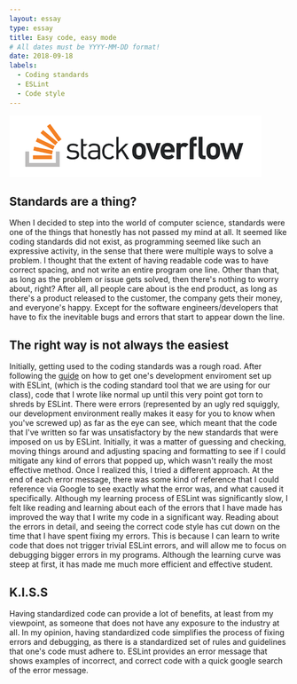 ```yaml
---
layout: essay
type: essay
title: Easy code, easy mode
# All dates must be YYYY-MM-DD format!
date: 2018-09-18
labels:
  - Coding standards
  - ESLint
  - Code style
---
```


<img class="ui right spaced image" src="../images/stackoverflow.png">

## Standards are a thing?
When I decided to step into the world of computer science, standards were one of the things that honestly has not passed my mind at all. It seemed like coding standards did not exist, as programming seemed like such an expressive activity, in the sense that there were multiple ways to solve a problem. I thought that the extent of having readable code was to have correct spacing, and not write an entire program one line. Other than that, as long as the problem or issue gets solved, then there's nothing to worry about, right? After all, all people care about is the end product, as long as there's a product released to the customer, the company gets their money, and everyone's happy. Except for the software engineers/developers that have to fix the inevitable bugs and errors that start to appear down the line. 

## The right way is not always the easiest
Initially, getting used to the coding standards was a rough road. After following the [guide](http://courses.ics.hawaii.edu/ics314f18/morea/coding-standards/experience-install-eslint.html) on how to get one's development enviroment set up with ESLint, (which is the coding standard tool that we are using for our class), code that I wrote like normal up until this very point got torn to shreds by ESLint. There were errors (represented by an ugly red squiggly, our development environment really makes it easy for you to know when you've screwed up) as far as the eye can see, which meant that the code that I've written so far was unsatisfactory by the new standards that were imposed on us by ESLint. Initially, it was a matter of guessing and checking, moving things around and adjusting spacing and formatting to see if I could mitigate any kind of errors that popped up, which wasn't really the most effective method. Once I realized this, I tried a different approach. At the end of each error message, there was some kind of reference that I could reference via Google to see exactly what the error was, and what caused it specifically. Although my learning process of ESLint was significantly slow, I felt like reading and learning about each of the errors that I have made has improved the way that I write my code in a significant way. Reading about the errors in detail, and seeing the correct code style has cut down on the time that I have spent fixing my errors. This is because I can learn to write code that does not trigger trivial ESLint errors, and will allow me to focus on debugging bigger errors in my programs. Although the learning curve was steep at first, it has made me much more efficient and effective student.

## K.I.S.S
Having standardized code can provide a lot of benefits, at least from my viewpoint, as someone that does not have any exposure to the industry at all. In my opinion, having standardized code simplifies the process of fixing errors and debugging, as there is a standardized set of rules and guidelines that one's code must adhere to. ESLint provides an error message that shows examples of incorrect, and correct code with a quick google search of the error message. 
